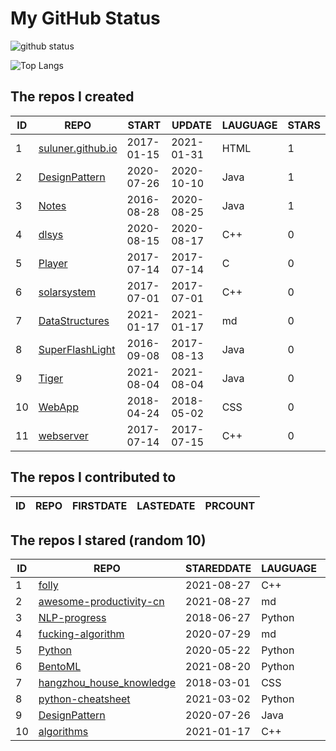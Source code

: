 # My GitHub Status

<img src="https://github-readme-stats-1.yihong0618.vercel.app/api?username=ThaddeusJiang&show_icons=true&&&hide_title=true&count_private=true" alt="github status" />

![Top Langs](https://github-readme-stats-1.yihong0618.vercel.app/api/top-langs/?username=ThaddeusJiang&layout=compact)

<!--START_SECTION:my_github-->
## The repos I created
| ID |                               REPO                                |   START    |   UPDATE   | LAUGUAGE | STARS |
|----|-------------------------------------------------------------------|------------|------------|----------|-------|
|  1 | [suluner.github.io](https://github.com/suluner/suluner.github.io) | 2017-01-15 | 2021-01-31 | HTML     |     1 |
|  2 | [DesignPattern](https://github.com/suluner/DesignPattern)         | 2020-07-26 | 2020-10-10 | Java     |     1 |
|  3 | [Notes](https://github.com/suluner/Notes)                         | 2016-08-28 | 2020-08-25 | Java     |     1 |
|  4 | [dlsys](https://github.com/suluner/dlsys)                         | 2020-08-15 | 2020-08-17 | C++      |     0 |
|  5 | [Player](https://github.com/suluner/Player)                       | 2017-07-14 | 2017-07-14 | C        |     0 |
|  6 | [solarsystem](https://github.com/suluner/solarsystem)             | 2017-07-01 | 2017-07-01 | C++      |     0 |
|  7 | [DataStructures](https://github.com/suluner/DataStructures)       | 2021-01-17 | 2021-01-17 | md       |     0 |
|  8 | [SuperFlashLight](https://github.com/suluner/SuperFlashLight)     | 2016-09-08 | 2017-08-13 | Java     |     0 |
|  9 | [Tiger](https://github.com/suluner/Tiger)                         | 2021-08-04 | 2021-08-04 | Java     |     0 |
| 10 | [WebApp](https://github.com/suluner/WebApp)                       | 2018-04-24 | 2018-05-02 | CSS      |     0 |
| 11 | [webserver](https://github.com/suluner/webserver)                 | 2017-07-14 | 2017-07-15 | C++      |     0 |

## The repos I contributed to
| ID | REPO | FIRSTDATE | LASTEDATE | PRCOUNT |
|----|------|-----------|-----------|---------|

## The repos I stared (random 10)
| ID |                                        REPO                                        | STAREDDATE | LAUGUAGE | LATESTUPDATE |
|----|------------------------------------------------------------------------------------|------------|----------|--------------|
|  1 | [folly](https://github.com/facebook/folly)                                         | 2021-08-27 | C++      | 2021-10-19   |
|  2 | [awesome-productivity-cn](https://github.com/eastlakeside/awesome-productivity-cn) | 2021-08-27 | md       | 2021-10-19   |
|  3 | [NLP-progress](https://github.com/sebastianruder/NLP-progress)                     | 2018-06-27 | Python   | 2021-10-19   |
|  4 | [fucking-algorithm](https://github.com/labuladong/fucking-algorithm)               | 2020-07-29 | md       | 2021-10-19   |
|  5 | [Python](https://github.com/TheAlgorithms/Python)                                  | 2020-05-22 | Python   | 2021-10-19   |
|  6 | [BentoML](https://github.com/bentoml/BentoML)                                      | 2021-08-20 | Python   | 2021-10-19   |
|  7 | [hangzhou_house_knowledge](https://github.com/houshanren/hangzhou_house_knowledge) | 2018-03-01 | CSS      | 2021-10-19   |
|  8 | [python-cheatsheet](https://github.com/gto76/python-cheatsheet)                    | 2021-03-02 | Python   | 2021-10-19   |
|  9 | [DesignPattern](https://github.com/suluner/DesignPattern)                          | 2020-07-26 | Java     | 2020-10-10   |
| 10 | [algorithms](https://github.com/xtaci/algorithms)                                  | 2021-01-17 | C++      | 2021-10-19   |

<!--END_SECTION:my_github-->